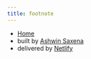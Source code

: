 ```yaml
---
title: footnote
---
```


* [Home](https://talkingdev.com)
* built by [Ashwin Saxena](https://www.talkingdev.com)
* delivered by [Netlify](https://www.netlify.com/)
